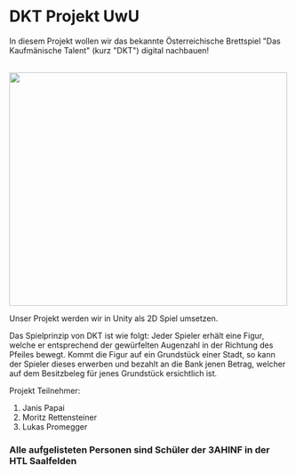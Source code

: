 <h1>DKT Projekt UwU</h1>

  <p>In diesem Projekt wollen wir das bekannte Österreichische Brettspiel "Das Kaufmänische Talent" (kurz "DKT") digital nachbauen!</p>
<br>

<img src="https://www.vkb-bank.at/fileadmin/_processed_/5/0/csm__EK16507-Bearbeitet_a61097ecc4.jpg" height="420px" width="500px">


<p> Unser Projekt werden wir in Unity als 2D Spiel umsetzen. <p>
<p> Das Spielprinzip von DKT ist wie folgt: Jeder Spieler erhält eine Figur, welche er entsprechend der gewürfelten Augenzahl in der Richtung des Pfeiles bewegt. Kommt die Figur auf ein Grundstück einer Stadt, so kann der Spieler dieses erwerben und bezahlt an die Bank jenen Betrag, welcher auf dem Besitzbeleg für jenes Grundstück ersichtlich ist.<p>
  
<p>Projekt Teilnehmer:<p>

  <ol>
    <li>Janis Papai</li>
    <li>Moritz Rettensteiner</li>
    <li>Lukas Promegger</li>
  </ol>
  
<h3>Alle aufgelisteten Personen sind Schüler der 3AHINF in der HTL Saalfelden<h3>
